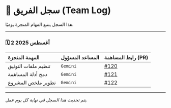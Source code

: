 # 📝 سجل الفريق (Team Log)

هذا السجل يتتبع المهام المنجزة يوميًا.

---

### **🗓️ 2 أغسطس 2025**

| المهمة المنجزة | المساعد المسؤول | رابط المساهمة (PR) |
| :--- | :--- | :--- |
| تنظيم ملفات التوثيق | `Gemini` | [#120](link-to-pr) |
| دمج أدلة المساهمة | `Gemini` | [#121](link-to-pr) |
| تطوير ملخص المشروع | `Gemini` | [#122](link-to-pr) |

---
*يتم تحديث هذا السجل في نهاية كل يوم عمل.*